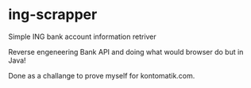 # ing-scrapper
Simple ING bank account information retriver

Reverse engeneering Bank API and doing what would browser do but in Java!

Done as a challange to prove myself for kontomatik.com. 

